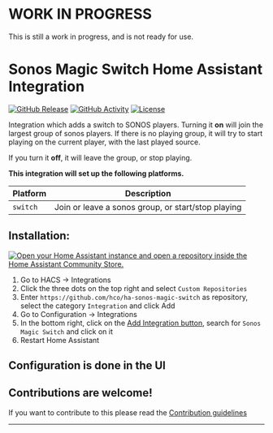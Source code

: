 # WORK IN PROGRESS

This is still a work in progress, and is not ready for use.

# Sonos Magic Switch Home Assistant Integration

[![GitHub Release][releases-shield]][releases]
[![GitHub Activity][commits-shield]][commits]
[![License][license-shield]](LICENSE)

Integration which adds a switch to SONOS players.
Turning it **on** will join the largest group of sonos players. If there is no playing group, it will try to start playing on the current player, with the last played source.

If you turn it **off**, it will leave the group, or stop playing.

**This integration will set up the following platforms.**

| Platform | Description                                        |
| -------- | -------------------------------------------------- |
| `switch` | Join or leave a sonos group, or start/stop playing |

## Installation:

[![Open your Home Assistant instance and open a repository inside the Home Assistant Community Store.](https://my.home-assistant.io/badges/hacs_repository.svg)](https://my.home-assistant.io/redirect/hacs_repository/?owner=hco&repository=ha-sonos-magic-switch&category=integration)

1. Go to HACS -> Integrations
1. Click the three dots on the top right and select `Custom Repositories`
1. Enter `https://github.com/hco/ha-sonos-magic-switch` as repository, select the category `Integration` and click Add
1. Go to Configuration -> Integrations
1. In the bottom right, click on the [Add Integration button](https://my.home-assistant.io/redirect/config_flow_start?domain=sonos_magic_switch), search for `Sonos Magic Switch` and click on it
1. Restart Home Assistant

## Configuration is done in the UI

<!---->

## Contributions are welcome!

If you want to contribute to this please read the [Contribution guidelines](CONTRIBUTING.md)

---

[integration_blueprint]: https://github.com/hco/ha-sonos-magic-switch
[commits-shield]: https://img.shields.io/github/commit-activity/y/hco/ha-sonos-magic-switch.svg?style=for-the-badge
[commits]: https://github.com/hco/ha-sonos-magic-switch/commits/main
[exampleimg]: example.png
[license-shield]: https://img.shields.io/github/license/hco/ha-sonos-magic-switch.svg?style=for-the-badge
[releases-shield]: https://img.shields.io/github/release/hco/ha-sonos-magic-switch.svg?style=for-the-badge
[releases]: https://github.com/hco/ha-sonos-magic-switch/releases
